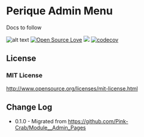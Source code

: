 # Perique Admin Menu

Docs to follow

![alt text](https://img.shields.io/badge/Current_Version-0.1.0-yellow.svg?style=flat " ") 
[![Open Source Love](https://badges.frapsoft.com/os/mit/mit.svg?v=102)](https://github.com/ellerbrock/open-source-badge/)
![](https://github.com/Pink-Crab/Perique_Admin_Menu/workflows/GitHub_CI/badge.svg " ")
[![codecov](https://codecov.io/gh/Pink-Crab/Perique_Admin_Menu/branch/master/graph/badge.svg)](https://codecov.io/gh/Pink-Crab/Perique_Admin_Menu)

 

## License ##

### MIT License ###

http://www.opensource.org/licenses/mit-license.html 

## Change Log ##
* 0.1.0 - Migrated from https://github.com/Pink-Crab/Module__Admin_Pages
